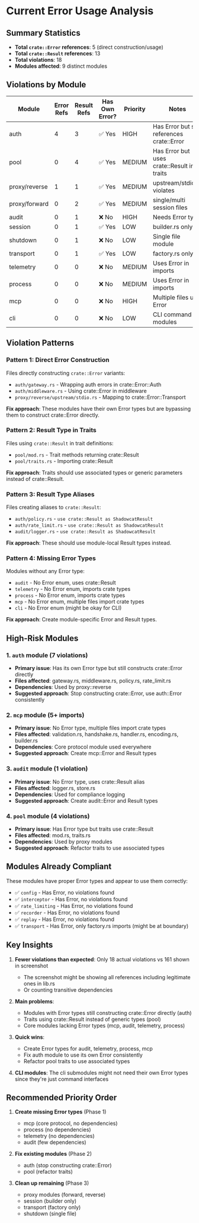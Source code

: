 # Current Error Usage Analysis

## Summary Statistics
- **Total `crate::Error` references**: 5 (direct construction/usage)
- **Total `crate::Result` references**: 13 
- **Total violations**: 18
- **Modules affected**: 9 distinct modules

## Violations by Module

| Module | Error Refs | Result Refs | Has Own Error? | Priority | Notes |
|--------|------------|-------------|----------------|----------|-------|
| auth | 4 | 3 | ✅ Yes | HIGH | Has Error but still references crate::Error |
| pool | 0 | 4 | ✅ Yes | MEDIUM | Has Error but uses crate::Result in traits |
| proxy/reverse | 1 | 1 | ✅ Yes | MEDIUM | upstream/stdio.rs violates |
| proxy/forward | 0 | 2 | ✅ Yes | MEDIUM | single/multi session files |
| audit | 0 | 1 | ❌ No | HIGH | Needs Error type |
| session | 0 | 1 | ✅ Yes | LOW | builder.rs only |
| shutdown | 0 | 1 | ❌ No | LOW | Single file module |
| transport | 0 | 1 | ✅ Yes | LOW | factory.rs only |
| telemetry | 0 | 0 | ❌ No | MEDIUM | Uses Error in imports |
| process | 0 | 0 | ❌ No | MEDIUM | Uses Error in imports |
| mcp | 0 | 0 | ❌ No | HIGH | Multiple files use Error |
| cli | 0 | 0 | ❌ No | LOW | CLI command modules |

## Violation Patterns

### Pattern 1: Direct Error Construction
Files directly constructing `crate::Error` variants:
- `auth/gateway.rs` - Wrapping auth errors in crate::Error::Auth
- `auth/middleware.rs` - Using crate::Error in middleware
- `proxy/reverse/upstream/stdio.rs` - Mapping to crate::Error::Transport

**Fix approach**: These modules have their own Error types but are bypassing them to construct crate::Error directly.

### Pattern 2: Result Type in Traits
Files using `crate::Result` in trait definitions:
- `pool/mod.rs` - Trait methods returning crate::Result
- `pool/traits.rs` - Importing crate::Result

**Fix approach**: Traits should use associated types or generic parameters instead of crate::Result.

### Pattern 3: Result Type Aliases
Files creating aliases to `crate::Result`:
- `auth/policy.rs` - `use crate::Result as ShadowcatResult`
- `auth/rate_limit.rs` - `use crate::Result as ShadowcatResult`
- `audit/logger.rs` - `use crate::Result as ShadowcatResult`

**Fix approach**: These should use module-local Result types instead.

### Pattern 4: Missing Error Types
Modules without any Error type:
- `audit` - No Error enum, uses crate::Result
- `telemetry` - No Error enum, imports crate types
- `process` - No Error enum, imports crate types
- `mcp` - No Error enum, multiple files import crate types
- `cli` - No Error enum (might be okay for CLI)

**Fix approach**: Create module-specific Error and Result types.

## High-Risk Modules

### 1. `auth` module (7 violations)
- **Primary issue**: Has its own Error type but still constructs crate::Error directly
- **Files affected**: gateway.rs, middleware.rs, policy.rs, rate_limit.rs
- **Dependencies**: Used by proxy::reverse
- **Suggested approach**: Stop constructing crate::Error, use auth::Error consistently

### 2. `mcp` module (5+ imports)
- **Primary issue**: No Error type, multiple files import crate types
- **Files affected**: validation.rs, handshake.rs, handler.rs, encoding.rs, builder.rs
- **Dependencies**: Core protocol module used everywhere
- **Suggested approach**: Create mcp::Error and Result types

### 3. `audit` module (1 violation)
- **Primary issue**: No Error type, uses crate::Result alias
- **Files affected**: logger.rs, store.rs
- **Dependencies**: Used for compliance logging
- **Suggested approach**: Create audit::Error and Result types

### 4. `pool` module (4 violations)
- **Primary issue**: Has Error type but traits use crate::Result
- **Files affected**: mod.rs, traits.rs
- **Dependencies**: Used by proxy modules
- **Suggested approach**: Refactor traits to use associated types

## Modules Already Compliant

These modules have proper Error types and appear to use them correctly:
- ✅ `config` - Has Error, no violations found
- ✅ `interceptor` - Has Error, no violations found
- ✅ `rate_limiting` - Has Error, no violations found
- ✅ `recorder` - Has Error, no violations found
- ✅ `replay` - Has Error, no violations found
- ✅ `transport` - Has Error, only factory.rs imports (might be at boundary)

## Key Insights

1. **Fewer violations than expected**: Only 18 actual violations vs 161 shown in screenshot
   - The screenshot might be showing all references including legitimate ones in lib.rs
   - Or counting transitive dependencies

2. **Main problems**:
   - Modules with Error types still constructing crate::Error directly (auth)
   - Traits using crate::Result instead of generic types (pool)
   - Core modules lacking Error types (mcp, audit, telemetry, process)

3. **Quick wins**:
   - Create Error types for audit, telemetry, process, mcp
   - Fix auth module to use its own Error consistently
   - Refactor pool traits to use associated types

4. **CLI modules**: The cli submodules might not need their own Error types since they're just command interfaces

## Recommended Priority Order

1. **Create missing Error types** (Phase 1)
   - mcp (core protocol, no dependencies)
   - process (no dependencies)
   - telemetry (no dependencies)
   - audit (few dependencies)

2. **Fix existing modules** (Phase 2)
   - auth (stop constructing crate::Error)
   - pool (refactor traits)

3. **Clean up remaining** (Phase 3)
   - proxy modules (forward, reverse)
   - session (builder only)
   - transport (factory only)
   - shutdown (single file)